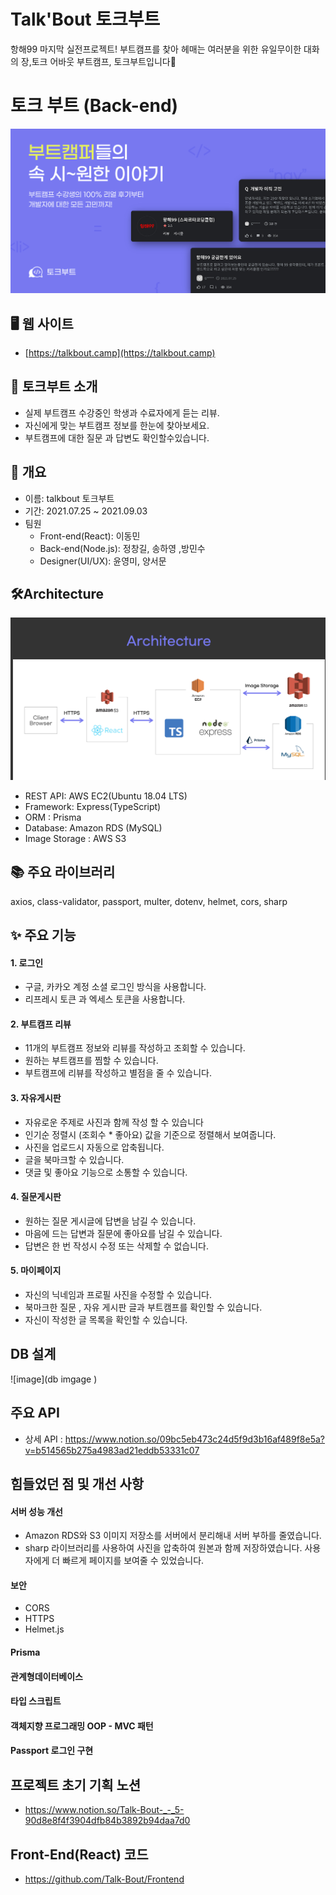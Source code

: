 # Talk'Bout 토크부트
항해99 마지막 실전프로젝트!
부트캠프를 찾아 헤매는 여러분을 위한 유일무이한 대화의 장,토크 어바웃 부트캠프, 토크부트입니다💬

#   토크 부트 (Back-end)


![Img](https://github.com/skylermbang/Backend/blob/main/img/talkboot_insta_1200x628_2.jpg)


<!--
## 목차
1. [토크 부트 소개](#토크부트-소개)
2. [개요](#개요)
3. [개발환경](#기능정보)
4. [기능정보](#기능정보)
5. [DB 설계](#DB-설계) 
6. [API 설계](#API-설계)
7. [힘들었던 점 및 개선](#힘들었던-점-및-개선)
8. [상세 설명 페이지](#상세-설명-페이지)
-->

## 🖥 웹 사이트
- [https://talkbout.camp](https://talkbout.camp)
  
## 👾 토크부트 소개
- 실제 부트캠프 수강중인 학생과 수료자에게 듣는 리뷰. 
- 자신에게 맞는 부트캠프 정보를 한눈에 찾아보세요.
- 부트캠프에 대한 질문 과 답변도 확인할수있습니다.

## 📌 개요 
- 이름: talkbout 토크부트
- 기간: 2021.07.25 ~ 2021.09.03
- 팀원
  - Front-end(React): 이동민
  - Back-end(Node.js): 정창길, 송하영 ,방민수
  - Designer(UI/UX): 윤영미, 양서문

## 🛠Architecture 
![img](https://github.com/skylermbang/Backend/blob/main/img/architecture.png)
- REST API: AWS EC2(Ubuntu 18.04 LTS)
- Framework: Express(TypeScript)
- ORM : Prisma 
- Database: Amazon RDS (MySQL)
- Image Storage : AWS S3

## 📚 주요 라이브러리
axios, class-validator, passport, multer,  dotenv, helmet, cors, sharp


## ✨ 주요 기능
#### 1. 로그인
- 구글, 카카오 계정 소셜 로그인 방식을 사용합니다.
- 리프레시 토큰 과 엑세스 토큰을 사용합니다.

#### 2. 부트캠프 리뷰 
- 11개의 부트캠프 정보와 리뷰를 작성하고 조회할 수 있습니다.
- 원하는 부트캠프를 찜할 수 있습니다.
- 부트캠프에 리뷰를 작성하고 별점을 줄 수 있습니다.

#### 3. 자유게시판 
- 자유로운 주제로 사진과 함께 작성 할 수 있습니다
- 인기순 정렬시 (조회수 * 좋아요) 값을 기준으로 정렬해서 보여줍니다. 
- 사진을 업로드시 자동으로 압축됩니다.
- 글을 북마크할 수 있습니다.
- 댓글 및 좋아요 기능으로 소통할 수 있습니다.

#### 4. 질문게시판 
- 원하는 질문 게시글에 답변을 남길 수 있습니다.
- 마음에 드는 답변과 질문에 좋아요를 남길 수 있습니다.
- 답변은 한 번 작성시 수정 또는 삭제할 수 없습니다.


#### 5. 마이페이지
- 자신의 닉네임과 프로필 사진을 수정할 수 있습니다.
- 북마크한 질문 , 자유 게시판 글과 부트캠프를 확인할 수 있습니다. 
- 자신이 작성한 글 목록을 확인할 수 있습니다.


## DB 설계 
![image](db imgage )


## 주요 API

- 상세 API : https://www.notion.so/09bc5eb473c24d5f9d3b16af489f8e5a?v=b514565b275a4983ad21eddb53331c07 <br>


## 힘들었던 점 및 개선 사항


#### 서버 성능 개선
- Amazon RDS와 S3 이미지 저장소를 서버에서 분리해내 서버 부하를 줄였습니다.  
- sharp 라이브러리를 사용하여 사진을 압축하여 원본과 함께 저장하였습니다. 사용자에게 더 빠르게 페이지를 보여줄 수 있었습니다.

 
#### 보안
- CORS
- HTTPS
- Helmet.js


#### Prisma 
#### 관계형데이터베이스 
#### 타입 스크립트
#### 객체지향 프로그래밍 OOP - MVC 패턴
#### Passport 로그인 구현 


## 프로젝트 초기 기획 노션
- https://www.notion.so/Talk-Bout-_-_5-90d8e8f4f3904dfb84b3892b94daa7d0

## Front-End(React) 코드 
- https://github.com/Talk-Bout/Frontend
